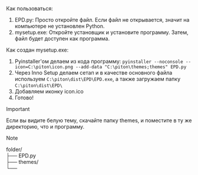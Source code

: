 Как пользоваться:
1. EPD.py:
   Просто откройте файл. Если файл не открывается, значит на компьютере не установлен Python.
2. mysetup.exe:
   Откройте установщик и установите программу. Затем, файл будет доступен как программа.

Как создан mysetup.exe:
1. Pyinstaller'ом делаем из кода программу: `pyinstaller --noconsole --icon=C:\piton\icon.png --add-data "C:\piton\themes;themes" EPD.py`
2. Через Inno Setup делаем сетап и в качестве основного файла используем `C:\piton\dist\EPD\EPD.exe`, а также загружаем папку `C:\piton\dist\EPD\`
3. Добавляем иконку icon.ico
4. Готово!
   
> [!IMPORTANT]
> Если вы видите белую тему, скачайте папку themes, и поместите в ту же директорию, что и программу.

> [!NOTE]
> folder/\
> ├── EPD.py\
> ├── themes/\
> └──

